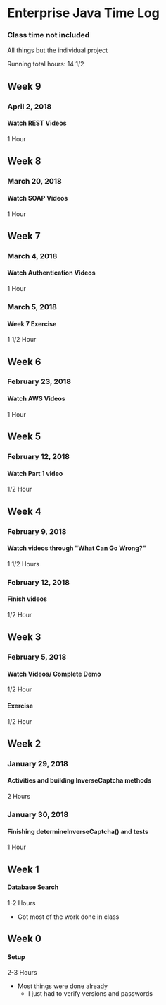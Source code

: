 # Enterprise Java Time Log
### Class time not included
All things but the individual project

Running total hours: 14 1/2

## Week 9
### April 2, 2018
#### Watch REST Videos
1 Hour

## Week 8
### March 20, 2018
#### Watch SOAP Videos
1 Hour

## Week 7
### March 4, 2018
#### Watch Authentication Videos
1 Hour

### March 5, 2018
#### Week 7 Exercise
1 1/2 Hour

## Week 6
### February 23, 2018
#### Watch AWS Videos
1 Hour

## Week 5
### February 12, 2018
#### Watch Part 1 video
1/2 Hour

## Week 4
### February 9, 2018
#### Watch videos through "What Can Go Wrong?"
1 1/2 Hours

### February 12, 2018
#### Finish videos
1/2 Hour

## Week 3
### February 5, 2018
#### Watch Videos/ Complete Demo
1/2 Hour

#### Exercise
1/2 Hour

## Week 2
### January 29, 2018
#### Activities and building InverseCaptcha methods
2 Hours

### January 30, 2018
#### Finishing determineInverseCaptcha() and tests
1 Hour

## Week 1
#### Database Search
1-2 Hours
* Got most of the work done in class

## Week 0
#### Setup
2-3 Hours
* Most things were done already
    * I just had to verify versions and passwords